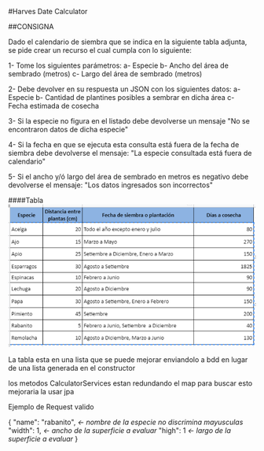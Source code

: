 #Harves Date Calculator

##CONSIGNA

Dado el calendario de siembra que se indica en la siguiente tabla adjunta, se pide crear un recurso el cual cumpla con lo siguiente:

1- Tome los siguientes parámetros:
a- Especie
b- Ancho del área de sembrado (metros)
c- Largo del área de sembrado (metros)

2- Debe devolver en su respuesta un JSON con los siguientes datos:
a- Especie
b- Cantidad de plantines posibles a sembrar en dicha área
c- Fecha estimada de cosecha

3- Si la especie no figura en el listado debe devolverse un mensaje "No se encontraron datos de dicha especie"

4- Si la fecha en que se ejecuta esta consulta está fuera de la fecha de siembra debe devolverse el mensaje:
"La especie consultada está fuera de calendario"

5- Si el ancho y/ó largo del área de sembrado en metros es negativo debe devolverse el mensaje:
"Los datos ingresados son incorrectos"


####Tabla
![alt Text](https://raw.githubusercontent.com/Ramon-Arias25/harves-date-calculator/main/tabla-cosecha.PNG)



La tabla esta en una lista que se puede mejorar enviandolo a bdd en lugar de una lista generada en el constructor

los metodos CalculatorServices estan redundando el map para buscar esto mejoraria la usar jpa


Ejemplo de Request valido

{
    "name": "rabanito", _<- nombre de la especie no discrimina mayusculas_
    "width": 1, _<- ancho de la superficie a evaluar_
    "high": 1 _<- largo de la superficie a evaluar_
}